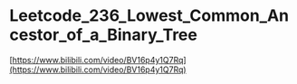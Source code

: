 # Leetcode_236_Lowest_Common_Ancestor_of_a_Binary_Tree

[https://www.bilibili.com/video/BV16p4y1Q7Rq](https://www.bilibili.com/video/BV16p4y1Q7Rq)